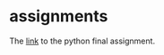 # assignments

The <a href="https://github.com/RubenU/assignments/blob/master/AEA%20project.ipynb" target="_blank">link</a> to the python final assignment.
